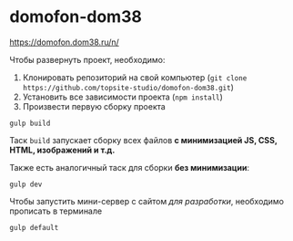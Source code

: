 # domofon-dom38

https://domofon.dom38.ru/n/

Чтобы развернуть проект, необходимо:

1. Клонировать репозиторий на свой компьютер (`git clone https://github.com/topsite-studio/domofon-dom38.git`)
2. Установить все зависимости проекта (`npm install`)
3. Произвести первую сборку проекта
```
gulp build
```
Таск `build` запускает сборку всех файлов **с минимизацией JS, CSS, HTML, изображений и т.д.**

Также есть аналогичный таск для сборки **без минимизации**:
```
gulp dev
```

Чтобы запустить мини-сервер с сайтом _для разработки_, необходимо прописать в терминале
```
gulp default
```

